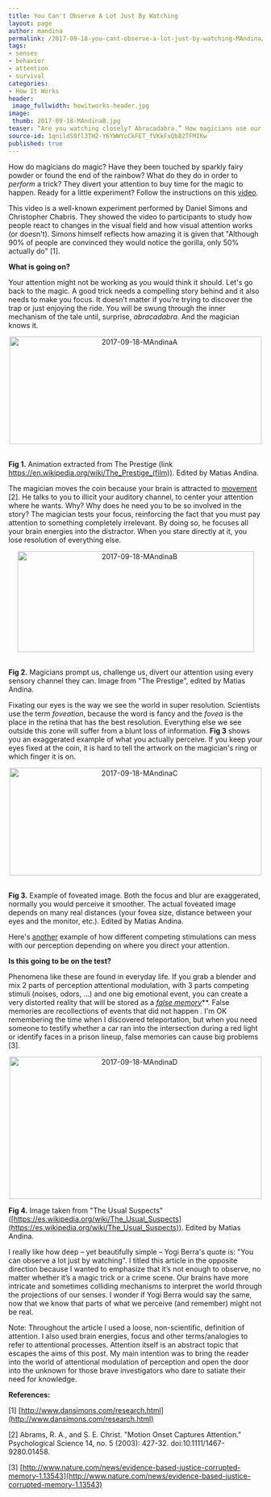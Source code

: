 ```yaml
---
title: You Can't Observe A Lot Just By Watching
layout: page
author: mandina
permalink: /2017-09-18-you-cant-observe-a-lot-just-by-watching-MAndina/
tags:
- senses
- behavior
- attention
- survival
categories:
- How It Works
header:
 image_fullwidth: howitworks-header.jpg
image:
 thumb: 2017-09-18-MAndinaB.jpg
teaser: “Are you watching closely? Abracadabra.” How magicians use our brains against us.
source-id: 1qnildS9fl3TH2-Y6YWWYcCkFET_fVKkFxQb82TFMIKw
published: true
---
```

How do magicians do magic? Have they been touched by sparkly fairy powder or found the end of the rainbow? What do they do in order to *perform* a trick? They divert your attention to buy time for the magic to happen. Ready for a little experiment? Follow the instructions on this [video](https://www.youtube.com/watch?v=vJG698U2Mvo). 

This video is a well-known experiment performed by Daniel Simons and Christopher Chabris. They showed the video to participants to study how people react to changes in the visual field and how visual attention works (or doesn't). Simons himself reflects how amazing it is given that "Although 90% of people are convinced they would notice the gorilla, only 50% actually do" [1]. 

**What is going on?**

Your attention might not be working as you would think it should. Let's go back to the magic. A good trick needs a compelling story behind and it also needs to make you focus. It doesn’t matter if you’re trying to discover the trap or just enjoying the ride. You will be swung through the inner mechanism of the tale until, surprise, *abracadabra*. And the magician knows it.

<center><a data-flickr-embed="true"  href="https://www.flickr.com/photos/139839751@N06/36475127864/in/dateposted-friend/" title="2017-09-18-MAndinaA"><img src="https://farm5.staticflickr.com/4401/36475127864_4c4bea4557.jpg" width="500" height="213" alt="2017-09-18-MAndinaA"></a><script async src="//embedr.flickr.com/assets/client-code.js" charset="utf-8"></script></center><br>

**Fig 1.** Animation extracted from The Prestige (link https://en.wikipedia.org/wiki/The_Prestige_(film)). Edited by Matias Andina.

The magician moves the coin because your brain is attracted to [movement](https://en.wikipedia.org/wiki/Motion_perception) [2]. He talks to you to illicit your auditory channel, to center your attention where he wants. Why? Why does he need you to be so involved in the story?  The magician tests your focus, reinforcing the fact that you must pay attention to something completely irrelevant. By doing so, he focuses all your brain energies into the distractor. When you stare directly at it, you lose resolution of everything else. 

<center><a data-flickr-embed="true"  href="https://www.flickr.com/photos/139839751@N06/36475127914/in/dateposted-friend/" title="2017-09-18-MAndinaB"><img src="https://farm5.staticflickr.com/4408/36475127914_88011265f0.jpg" width="469" height="200" alt="2017-09-18-MAndinaB"></a><script async src="//embedr.flickr.com/assets/client-code.js" charset="utf-8"></script></center><br>

**Fig 2.** Magicians prompt us, challenge us, divert our attention using every sensory channel they can. Image from "The Prestige", edited by Matias Andina.

Fixating our eyes is the way we see the world in super resolution. Scientists use the term *foveation*, because the word is fancy and the *fovea* is the place in the retina that has the best resolution. Everything else we see outside this zone will suffer from a blunt loss of information. **Fig 3** shows you an exaggerated example of what you actually perceive. If you keep your eyes fixed at the coin, it is hard to tell the artwork on the magician's ring or which finger it is on. 

<center><a data-flickr-embed="true"  href="https://www.flickr.com/photos/139839751@N06/36475128044/in/dateposted-friend/" title="2017-09-18-MAndinaC"><img src="https://farm5.staticflickr.com/4401/36475128044_0b68794c40.jpg" width="500" height="213" alt="2017-09-18-MAndinaC"></a><script async src="//embedr.flickr.com/assets/client-code.js" charset="utf-8"></script></center><br>

**Fig 3.** Example of foveated image. Both the focus and blur are exaggerated, normally you would perceive it smoother. The actual foveated image depends on many real distances (your fovea size, distance between your eyes and the monitor, etc.). Edited by Matias Andina. 

Here's [another](https://www.youtube.com/watch?v=G-lN8vWm3m0 ) example of how different competing stimulations can mess with our perception depending on where you direct your attention. 

**Is this going to be on the test?**

Phenomena like these are found in everyday life. If you grab a blender and mix 2 parts of perception attentional modulation, with 3 parts competing stimuli (noises, odors, …) and one big emotional event, you can create a very distorted reality that will be stored as a *[false memory](https://en.wikipedia.org/wiki/False_memory)***. False memories are recollections of events that did not happen . I'm OK remembering the time when I discovered teleportation, but when you need someone to testify whether a car ran into the intersection during a red light or identify faces in a prison lineup, false memories can cause big problems [3].      

<center><a data-flickr-embed="true"  href="https://www.flickr.com/photos/139839751@N06/37139786772/in/dateposted-friend/" title="2017-09-18-MAndinaD"><img src="https://farm5.staticflickr.com/4430/37139786772_a23b1df5c6.jpg" width="500" height="282" alt="2017-09-18-MAndinaD"></a><script async src="//embedr.flickr.com/assets/client-code.js" charset="utf-8"></script></center>

**Fig 4.** Image taken from "The Usual Suspects" ([https://es.wikipedia.org/wiki/The_Usual_Suspects](https://es.wikipedia.org/wiki/The_Usual_Suspects)). Edited by Matias Andina.

I really like how deep – yet beautifully simple – Yogi Berra's quote is: "You can observe a lot just by watching". I titled this article in the opposite direction because I wanted to emphasize that it’s not enough to observe, no matter whether it’s a magic trick or a crime scene. Our brains have more intricate and sometimes colliding mechanisms to interpret the world through the projections of our senses. I wonder if Yogi Berra would say the same, now that we know that parts of what we perceive (and remember) might not be real.

Note: Throughout the article I used a loose, non-scientific, definition of attention. I also used brain energies, focus and other terms/analogies to refer to attentional processes. Attention itself is an abstract topic that escapes the aims of this post. My main intention was to bring the reader into the world of attentional modulation of perception and open the door into the unknown for those brave investigators who dare to satiate their need for knowledge. 

**References:**

[1] [http://www.dansimons.com/research.html](http://www.dansimons.com/research.html)

[2] Abrams, R. A., and S. E. Christ. "Motion Onset Captures Attention." Psychological Science 14, no. 5 (2003): 427-32. doi:10.1111/1467-9280.01458.

[3] [http://www.nature.com/news/evidence-based-justice-corrupted-memory-1.13543](http://www.nature.com/news/evidence-based-justice-corrupted-memory-1.13543)

